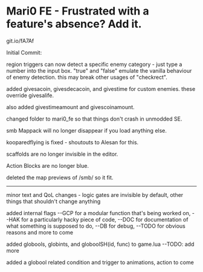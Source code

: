 # Mari0 FE - Frustrated with a feature's absence? Add it.

git.io/fA7Af


Initial Commit:

region triggers can now detect a specific enemy category - just type a number into the input box. "true" and "false" emulate the vanilla behaviour of enemy detection. this may break other usages of "checkrect".

added givesacoin, givesdecacoin, and givestime for custom enemies. these override givesalife.

also added givestimeamount and givescoinamount.

changed folder to mari0_fe so that things don't crash in unmodded SE.


smb Mappack will no longer disappear if you load anything else.

kooparedflying is fixed - shoutouts to Alesan for this.

scaffolds are no longer invisible in the editor.

Action Blocks are no longer blue.

deleted the map previews of /smb/ so it fit.

---------------

minor text and QoL changes - logic gates are invisible by default, other things that shouldn't change anything

added internal flags --GCP for a modular function that's being worked on, --HAK for a particularly hacky piece of code, --DOC for documentation of what something is supposed to do, --DB for debug, --TODO for obvious reasons and more to come

added globools, globints, and globoolSH(id, func) to game.lua --TODO: add more

added a globool related condition and trigger to animations, action to come